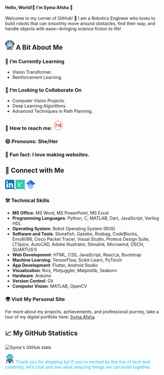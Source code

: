 #### Hello, World!👋 I'm Syma Afsha 🎈

<div style="color: "#FFA500">
Welcome to my corner of GitHub! 🌟 I am a Robotics Engineer who loves to build robots that can smoothly move around obstacles, find their way, and handle objects with ease—bringing science fiction to life!
</div>

## <img src="https://github.com/syma-afsha/syma-afsha/blob/main/symaafsha/src/image/ai.png" alt="LinkedIn" style="width:30px; height:30px;"> A Bit About Me
### 🌱 I’m Currently Learning
- Vision Transformer.
- Reinforcement Learning.
### 🚀 I’m Looking to Collaborate On
- Computer Vision Projects.
- Deep Learning Algorithms.
- Advanced Techniques in Path Planning.
### 📢 How to reach me: <a href="mailto:symaafsha.eece@gmail.com"><img src="https://github.com/syma-afsha/syma-afsha/blob/main/symaafsha/src/image/footer-mail.png" alt="Email" style="width:30px; height:30px;"></a>
### 😄 Pronouns: She/Her
### 🎉 Fun fact: I love making websites.
## 🤝 Connect with Me
<a href="https://www.linkedin.com/in/syma-afsha/" target="_blank">
    <img src="https://github.com/syma-afsha/syma-afsha/blob/main/symaafsha/src/image/footer-linkedin.png" alt="LinkedIn" style="width:30px; height:30px;">
</a>
<a href="https://www.researchgate.net/profile/Syma-Afsha" target="_blank">
    <img src="https://github.com/syma-afsha/syma-afsha/blob/main/symaafsha/src/image/footer-researchgate.png" alt="ResearchGate" style="width:30px; height:30px;">
</a>
 <a href="https://scholar.google.com/citations?hl=en&user=W-tNEtEAAAAJ" target="_blank">
    <img src="https://github.com/syma-afsha/syma-afsha/blob/main/symaafsha/src/image/googlescholar.png" alt="Google Scholar" style="width:30px; height:30px;">
</a>

### 🛠️ Technical Skills
- **MS Office**: MS Word, MS PowerPoint, MS Excel
- **Programming Languages**: Python, C, MATLAB, Dart, JavaScript, Verilog HDL
- **Operating System**: Robot Operating System (ROS)
- **Software and Tools**: Stonefish, Gazebo, Rosbag, CodeBlocks, Emu8086, Cisco Packet Tracer, Visual Studio, Proteus Design Suite, LTSpice, AutoCAD, Adobe Illustrator, Simulink, Microwind, DSCH, QUARTUS’Ⅱ
- **Web Development**: HTML, CSS, JavaScript, React.js, Bootstrap
- **Machine Learning**: TensorFlow, Scikit-Learn, PyTorch
- **App Development**: Flutter, Android Studio
- **Visualization**: Rviz, Plotjuggler, Matplotlib, Seaborn
- **Hardware**: Arduino
- **Version Control**: Git
- **Computer Vision**: MATLAB, OpenCV

### 🌍 Visit My Personal Site
For more about my projects, achievements, and professional journey, take a tour of my digital portfolio here: [Syma Afsha](https://syma-afsha.github.io/syma-afsha/).

## 📈 My GitHub Statistics
![Syma's GitHub stats](https://github-readme-stats.vercel.app/api?username=syma-afsha&show_icons=true&theme=tokyonight)

<div style="color: #00BFFF;">
<img src="https://github.com/syma-afsha/syma-afsha/blob/main/symaafsha/src/image/robot.png" alt="LinkedIn" style="width:30px; height:30px;">  Thank you for stopping by! If you’re excited by the mix of tech and creativity, let’s chat and see what amazing things we can build together.
</div>
